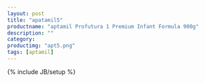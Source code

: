 ```yaml
---
layout: post
title: "apatamil5"
productname: "aptamil Profutura 1 Premium Infant Formula 900g"
description: ""
category: 
productimg: "apt5.png"
tags: [aptamil]
---
```

{% include JB/setup %}
